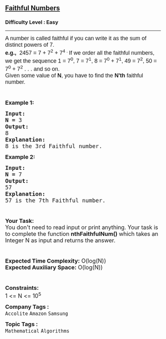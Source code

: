<h2><a href="https://www.geeksforgeeks.org/problems/faithful-numbers0014/1?itm_source=geeksforgeeks&itm_medium=article&itm_campaign=bottom_sticky_on_article">Faithful Numbers</a></h2><h3>Difficulty Level : Easy</h3><hr><div class="problems_problem_content__Xm_eO"><p><span style="font-size:18px"><span style="font-family:arial,helvetica,sans-serif">A number is called faithful if you can write it as the sum of distinct powers of 7.&nbsp;</span><br>
<span style="font-family:arial,helvetica,sans-serif"><strong>e.g.,&nbsp;</strong> 2457 = 7 + 7<sup>2</sup> + 7<sup>4 .&nbsp;</sup></span><span style="font-family:arial,helvetica,sans-serif">If we order all the faithful numbers, we get the sequence 1 = 7<sup>0</sup>, 7 = 7<sup>1</sup>, 8 = 7<sup>0</sup> + 7<sup>1</sup>, 49 = 7<sup>2</sup>, 50 = 7<sup>0</sup> + 7<sup>2</sup> . . . and so on.</span><br>
<span style="font-family:arial,helvetica,sans-serif">Given some value of <strong>N</strong>, you have to find the <strong>N'th</strong> faithful number.</span></span></p>

<p>&nbsp;</p>

<p><span style="font-size:18px"><strong>Example 1:</strong></span></p>

<pre><span style="font-size:18px"><strong>Input:
N =</strong> 3</span>
<span style="font-size:18px"><strong>Output:</strong></span>
<span style="font-size:18px">8</span>
<span style="font-size:18px"><strong>Explanation:</strong></span>
<span style="font-size:18px">8 is the 3rd Faithful number.</span>
</pre>

<p><span style="font-size:18px"><strong>Example 2:</strong></span></p>

<pre><span style="font-size:18px"><strong>Input:
N =</strong> 7</span>
<span style="font-size:18px"><strong>Output:</strong></span>
<span style="font-size:18px">57</span>
<span style="font-size:18px"><strong>Explanation:</strong></span>
<span style="font-size:18px">57 is the 7th Faithful number.</span></pre>

<p>&nbsp;</p>

<p><span style="font-size:18px"><strong>Your Task:</strong><br>
You don't need to read input or print anything. Your task is to complete the function <strong>nthFaithfulNum()</strong> which takes an Integer N as input and returns the answer.</span></p>

<p>&nbsp;</p>

<p><span style="font-size:18px"><strong>Expected Time Complexity:</strong> O(log(N))<br>
<strong>Expected Auxiliary Space:</strong> O(log(N))</span></p>

<p>&nbsp;</p>

<p><span style="font-size:18px"><strong>Constraints:</strong></span><br>
<span style="font-size:18px">1 &lt;= N &lt;= 10<sup>5</sup></span></p>
</div><p><span style=font-size:18px><strong>Company Tags : </strong><br><code>Accolite</code>&nbsp;<code>Amazon</code>&nbsp;<code>Samsung</code>&nbsp;<br><p><span style=font-size:18px><strong>Topic Tags : </strong><br><code>Mathematical</code>&nbsp;<code>Algorithms</code>&nbsp;